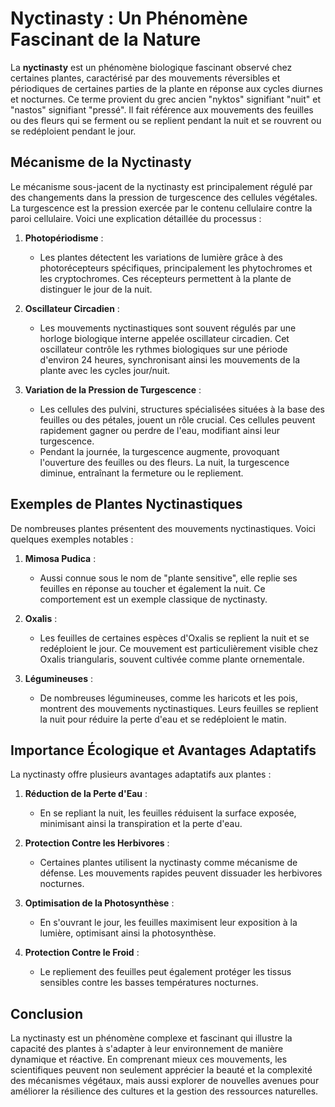 # Nyctinasty : Un Phénomène Fascinant de la Nature

La **nyctinasty** est un phénomène biologique fascinant observé chez certaines plantes, caractérisé par des mouvements réversibles et périodiques de certaines parties de la plante en réponse aux cycles diurnes et nocturnes. Ce terme provient du grec ancien "nyktos" signifiant "nuit" et "nastos" signifiant "pressé". Il fait référence aux mouvements des feuilles ou des fleurs qui se ferment ou se replient pendant la nuit et se rouvrent ou se redéploient pendant le jour.

## Mécanisme de la Nyctinasty

Le mécanisme sous-jacent de la nyctinasty est principalement régulé par des changements dans la pression de turgescence des cellules végétales. La turgescence est la pression exercée par le contenu cellulaire contre la paroi cellulaire. Voici une explication détaillée du processus :

1. **Photopériodisme** :
   - Les plantes détectent les variations de lumière grâce à des photorécepteurs spécifiques, principalement les phytochromes et les cryptochromes. Ces récepteurs permettent à la plante de distinguer le jour de la nuit.

2. **Oscillateur Circadien** :
   - Les mouvements nyctinastiques sont souvent régulés par une horloge biologique interne appelée oscillateur circadien. Cet oscillateur contrôle les rythmes biologiques sur une période d'environ 24 heures, synchronisant ainsi les mouvements de la plante avec les cycles jour/nuit.

3. **Variation de la Pression de Turgescence** :
   - Les cellules des pulvini, structures spécialisées situées à la base des feuilles ou des pétales, jouent un rôle crucial. Ces cellules peuvent rapidement gagner ou perdre de l'eau, modifiant ainsi leur turgescence. 
   - Pendant la journée, la turgescence augmente, provoquant l'ouverture des feuilles ou des fleurs. La nuit, la turgescence diminue, entraînant la fermeture ou le repliement.

## Exemples de Plantes Nyctinastiques

De nombreuses plantes présentent des mouvements nyctinastiques. Voici quelques exemples notables :

1. **Mimosa Pudica** :
   - Aussi connue sous le nom de "plante sensitive", elle replie ses feuilles en réponse au toucher et également la nuit. Ce comportement est un exemple classique de nyctinasty.

2. **Oxalis** :
   - Les feuilles de certaines espèces d'Oxalis se replient la nuit et se redéploient le jour. Ce mouvement est particulièrement visible chez Oxalis triangularis, souvent cultivée comme plante ornementale.

3. **Légumineuses** :
   - De nombreuses légumineuses, comme les haricots et les pois, montrent des mouvements nyctinastiques. Leurs feuilles se replient la nuit pour réduire la perte d'eau et se redéploient le matin.

## Importance Écologique et Avantages Adaptatifs

La nyctinasty offre plusieurs avantages adaptatifs aux plantes :

1. **Réduction de la Perte d'Eau** :
   - En se repliant la nuit, les feuilles réduisent la surface exposée, minimisant ainsi la transpiration et la perte d'eau.

2. **Protection Contre les Herbivores** :
   - Certaines plantes utilisent la nyctinasty comme mécanisme de défense. Les mouvements rapides peuvent dissuader les herbivores nocturnes.

3. **Optimisation de la Photosynthèse** :
   - En s'ouvrant le jour, les feuilles maximisent leur exposition à la lumière, optimisant ainsi la photosynthèse.

4. **Protection Contre le Froid** :
   - Le repliement des feuilles peut également protéger les tissus sensibles contre les basses températures nocturnes.

## Conclusion

La nyctinasty est un phénomène complexe et fascinant qui illustre la capacité des plantes à s'adapter à leur environnement de manière dynamique et réactive. En comprenant mieux ces mouvements, les scientifiques peuvent non seulement apprécier la beauté et la complexité des mécanismes végétaux, mais aussi explorer de nouvelles avenues pour améliorer la résilience des cultures et la gestion des ressources naturelles.